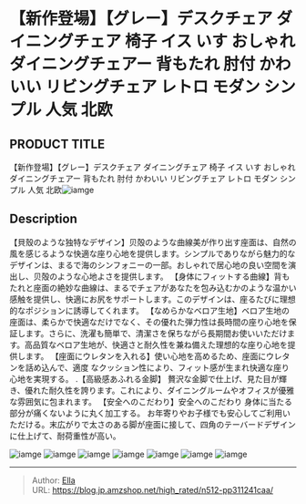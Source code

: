 # 【新作登場】【グレー】デスクチェア ダイニングチェア 椅子 イス いす おしゃれ ダイニングチェアー 背もたれ 肘付 かわいい リビングチェア レトロ モダン シンプル 人気 北欧


## PRODUCT TITLE 

【新作登場】【グレー】デスクチェア ダイニングチェア 椅子 イス いす おしゃれ ダイニングチェアー 背もたれ 肘付 かわいい リビングチェア レトロ モダン シンプル 人気 北欧![iamge](https://b2bfiles1.gigab2b.cn/image/wkseller/301/20230914_c271dd6c97371a311ff0dffc3364faa6.jpg)

## Description

【貝殼のような独特なデザイン】贝殻のような曲線美が作り出す座面は、自然の風を感じるような快適な座り心地を提供します。シンプルでありながら魅力的なデザインは、まるで海のシンフォニーの一部。おしゃれで居心地の良い空間を演出し、贝殻のような心地よさを提供します。
【身体にフィットする曲線】背もたれと座面の絶妙な曲線は、まるでチェアがあなたを包み込むかのような温かい感触を提供し、快適にお尻をサポートします。このデザインは、座るたびに理想的なポジションに誘導してくれます。
【なめらかなベロア生地】ベロア生地の座面は、柔らかで快適なだけでなく、その優れた弾力性は長時間の座り心地を保証します。さらに、洗濯も簡単で、清潔さを保ちながら長期間お使いいただけます。高品質なベロア生地が、快適さと耐久性を兼ね備えた理想的な座り心地を提供します。
【座面にウレタンを入れる】使い心地を高めるため、座面にウレタンを話め込んで、適度 なクッション性により、フィット感が生まれ快適な座り心地を実現する。
.【高級感あふれる金脚】 贅沢な金脚で仕上げ、見た目が輝き、優れた耐久性を誇ります。これにより、ダイニングルームやオフィスが優雅な雰囲気に包まれます。
【安全へのこだわり】安全へのこだわり 身体に当たる部分が痛くないように丸く加工する。 お年寄りやお子様でも安心してご利用いただける。末広がりで太さのある脚が座面に接して、四角のテーバードデザインに仕上げて、耐荷重性が高い。




![iamge](https://b2bfiles1.gigab2b.cn/image/wkseller/301/20230914_e70645aad73945a544c34ccf968daad6.jpg)
![iamge](https://b2bfiles1.gigab2b.cn/image/wkseller/301/20230914_cd90319459cbced93028837391412cab.jpg)
![iamge](https://b2bfiles1.gigab2b.cn/image/wkseller/301/20230914_9868a96bd6c279056558c20ffcbf8c2a.jpg)
![iamge](https://b2bfiles1.gigab2b.cn/image/wkseller/301/20230914_53e9d3da70bf59bb034b638be8b0ba3d.jpg)
![iamge](https://b2bfiles1.gigab2b.cn/image/wkseller/301/20230909_71de96bfb6afd48444e6501c9d4df2cc.jpg)
![iamge](https://b2bfiles1.gigab2b.cn/image/wkseller/301/20230909_bf87e1267928a208702333e409db3325.jpg)
![iamge](https://b2bfiles1.gigab2b.cn/image/wkseller/301/20230909_f6da56a4e4f16fd926f2fa7829dc72dd.jpg)


---

> Author: [Ella](https://blog.jp.amzshop.net/)  
> URL: https://blog.jp.amzshop.net/high_rated/n512-pp311241caa/  

